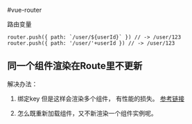 #vue-router

路由变量

    router.push({ path: `/user/${userId}` }) // -> /user/123
    router.push({ path: '/user/'+userId }) // -> /user/123


## 同一个组件渲染在Route里不更新

解决办法：

1. 绑定key 但是这样会渲染多个组件， 有性能的损失。
[参考链接](https://segmentfault.com/q/1010000005952003)

    <router-view :key="$route.path"></router-view>

2. 怎么既重新加载组件，又不新渲染一个组件实例呢。